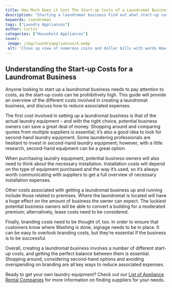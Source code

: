 ```yaml
---
title: How Much Does it Cost The Start-up Costs of a Laundromat Business
description: "Starting a laundromat business Find out what start-up costs you should anticipate and get ready to take your business plan to the next level"
keywords: laundromat
tags: ["Laundry Appliances"]
author: Curtis
categories: ["Household Appliances"]
cover: 
 image: /img/laundryappliances/4.webp
 alt: 'Close up view of numerous coins and dollar bills with words How Much Does it Cost to Start a Laundromat written at the top'
---
```

## Understanding the Start-up Costs for a Laundromat Business
Anyone looking to start up a laundromat business needs to pay attention to costs, as the start-up costs can be prohibitively high. This guide will provide an overview of the different costs involved in creating a laundromat business, and discuss how to reduce associated expenses. 

The first cost involved in setting up a laundromat business is that of the actual laundry equipment – and with the right choice, potential business owners can save a great deal of money. Shopping around and comparing quotes from multiple suppliers is essential; it’s also a good idea to look for second-hand laundry equipment. Some laundering professionals are hesitant to invest in second-hand laundry equipment; however, with a little research, second-hand equipment can be a great option. 

When purchasing laundry equipment, potential business owners will also need to think about the necessary installation. Installation costs will depend on the type of equipment purchased and the way it’s used, so it’s always worth communicating with suppliers to get a full overview of necessary installation expenses. 

Other costs associated with getting a laundromat business up and running include those related to premises. Where the laundromat is located will have a huge effect on the amount of business the owner can expect. The luckiest potential business owners will be able to convert a building for a moderated premium; alternatively, lease costs need to be considered. 

Finally, branding costs need to be thought of, too. In order to ensure that customers know where Washing is done, signage needs to be in place. It can be easy to overlook branding costs, but they’re essential if the business is to be successful.

Overall, creating a laundromat business involves a number of different start-up costs, and getting the perfect balance between them is essential. Shopping around, considering second-hand options and avoiding overspending on branding are all key ways to reduce associated expenses.

Ready to get your own laundry equipment? Check out our [List of Appliance Rental Companies](./pages/appliance-rental) for more information on finding suppliers for your needs.
